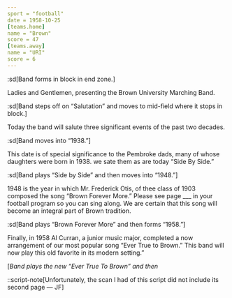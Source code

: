 ```yaml
---
sport = "football"
date = 1958-10-25
[teams.home]
name = "Brown"
score = 47
[teams.away]
name = "URI"
score = 6
---
```


:sd[Band forms in block in end zone.]

Ladies and Gentlemen, presenting the Brown University Marching Band.

:sd[Band steps off on “Salutation” and moves to mid-field where it stops in block.]

Today the band will salute three significant events of the past two decades.

:sd[Band moves into “1938.”]

This date is of special significance to the Pembroke dads, many of whose daughters were born in 1938. we sate them as are today “Side By Side.”

:sd[Band plays “Side by Side” and then moves into “1948.”]

1948 is the year in which Mr. Frederick Otis, of thee class of 1903 composed the song “Brown Forever More.” Please see page \_\_\_ in your football program so you can sing along. We are certain that this song will become an integral part of Brown tradition.

:sd[Band plays “Brown Forever More” and then forms “1958.”]

Finally, in 1958 Al Curran, a junior music major, completed a now arrangement of our most popular song “Ever True to Brown.” This band will now play this old favorite in its modern setting.”

[_Band plays the new “Ever True To Brown” and then_

::script-note[Unfortunately, the scan I had of this script did not include its second page — JF]
